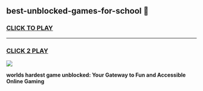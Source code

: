 
## best-unblocked-games-for-school 👋
<h3>
<a href="https://premium.freeplayer.one?title=best-unblocked-games-for-school&ref=14F">CLICK TO PLAY</a></h3>
<hr>

<h3>
<a href="https://premium.freeplayer.one?title=best-unblocked-games-for-school&ref=14F">CLICK 2 PLAY</a>
  
</h3>

<a href="https://premium.freeplayer.one?title=best-unblocked-games-for-school&ref=12F/"><img src="https://clearcache.store/games.png"></a>


**worlds hardest game unblocked: Your Gateway to Fun and Accessible Online Gaming**
